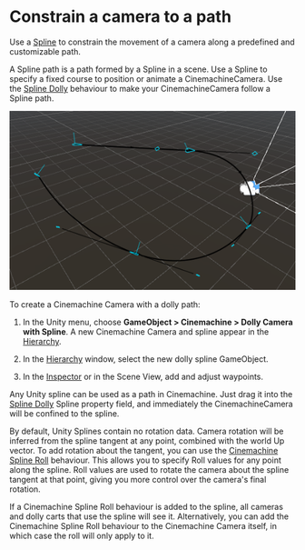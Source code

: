 # Constrain a camera to a path

Use a [Spline](https://docs.unity3d.com/Packages/com.unity.splines@latest) to constrain the movement of a camera along a predefined and customizable path.

A Spline path is a path formed by a Spline in a scene. Use a Spline to specify a fixed course to position or animate a CinemachineCamera. Use the [Spline Dolly](CinemachineSplineDolly.md) behaviour to make your CinemachineCamera follow a Spline path.

![Editing a dolly path in the Scene view](images/CinemachinePathScene.png)

To create a Cinemachine Camera with a dolly path:

1. In the Unity menu, choose __GameObject > Cinemachine > Dolly Camera with Spline__.
A new Cinemachine Camera and spline appear in the [Hierarchy]([https://docs.unity3d.com/Manual/Hierarchy.html](https://docs.unity3d.com/Manual/Hierarchy.html)).

2. In the [Hierarchy]([https://docs.unity3d.com/Manual/Hierarchy.html](https://docs.unity3d.com/Manual/Hierarchy.html)) window, select the new dolly spline GameObject.

3. In the [Inspector]([https://docs.unity3d.com/Manual/UsingTheInspector.html](https://docs.unity3d.com/Manual/UsingTheInspector.html)) or in the Scene View, add and adjust waypoints.

Any Unity spline can be used as a path in Cinemachine.  Just drag it into the [Spline Dolly](CinemachineSplineDolly.md) Spline property field, and immediately the CinemachineCamera will be confined to the spline.

By default, Unity Splines contain no rotation data. Camera rotation will be inferred from the spline tangent at any point, combined with the world Up vector. To add rotation about the tangent, you can use the [Cinemachine Spline Roll](CinemachineSplineRoll.md) behaviour. This allows you to specify Roll values for any point along the spline. Roll values are used to rotate the camera about the spline tangent at that point, giving you more control over the camera's final rotation.

If a Cinemachine Spline Roll behaviour is added to the spline, all cameras and dolly carts that use the spline will see it. Alternatively, you can add the Cinemachine Spline Roll behaviour to the Cinemachine Camera itself, in which case the roll will only apply to it.
